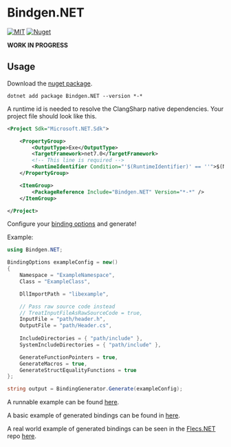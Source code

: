 # Bindgen.NET
[![MIT](https://img.shields.io/badge/license-MIT-blue.svg?style=for-the-badge)](https://github.com/SanderMertens/flecs/blob/master/LICENSE)
[![Nuget](https://img.shields.io/nuget/v/Bindgen.NET?style=for-the-badge)](https://www.nuget.org/packages/Bindgen.NET/)

**WORK IN PROGRESS**

## Usage
Download the [nuget package](https://www.nuget.org/packages/Bindgen.NET).
```console
dotnet add package Bindgen.NET --version *-*
```

A runtime id is needed to resolve the ClangSharp native dependencies. Your project file should look like this.
```xml
<Project Sdk="Microsoft.NET.Sdk">

    <PropertyGroup>
        <OutputType>Exe</OutputType>
        <TargetFramework>net7.0</TargetFramework>
        <!-- This line is required -->
        <RuntimeIdentifier Condition="'$(RuntimeIdentifier)' == ''">$(NETCoreSdkRuntimeIdentifier)</RuntimeIdentifier>
    </PropertyGroup>

    <ItemGroup>
        <PackageReference Include="Bindgen.NET" Version="*-*" />
    </ItemGroup>

</Project>
```

Configure your [binding options](https://github.com/BeanCheeseBurrito/Bindgen.NET/blob/main/Bindgen.NET/BindingOptions.cs) and generate!

Example:
```csharp
using Bindgen.NET;

BindingOptions exampleConfig = new()
{
    Namespace = "ExampleNamespace",
    Class = "ExampleClass",

    DllImportPath = "libexample",

    // Pass raw source code instead
    // TreatInputFileAsRawSourceCode = true,
    InputFile = "path/header.h",
    OutputFile = "path/Header.cs",
    
    IncludeDirectories = { "path/include" },
    SystemIncludeDirectories = { "path/include" },

    GenerateFunctionPointers = true,
    GenerateMacros = true,
    GenerateStructEqualityFunctions = true
};

string output = BindingGenerator.Generate(exampleConfig);
```

A runnable example can be found [here](https://github.com/BeanCheeseBurrito/Bindgen.NET/blob/main/Bindgen.NET.Example/Program.cs).

A basic example of generated bindings can be found in [here](https://github.com/BeanCheeseBurrito/Bindgen.NET/blob/main/Bindgen.NET.Example/GeneratedExample.cs).

A real world example of generated bindings can be seen in the [Flecs.NET](https://github.com/BeanCheeseBurrito/Flecs.NET/tree/main) repo [here](https://github.com/BeanCheeseBurrito/Flecs.NET/blob/main/src/Flecs.NET.Bindings/Flecs.g.cs).

